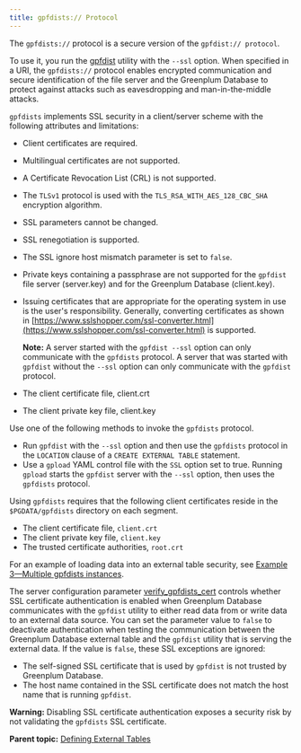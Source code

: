 ```yaml
---
title: gpfdists:// Protocol 
---
```


The `gpfdists://` protocol is a secure version of the `gpfdist:// protocol`.

To use it, you run the [gpfdist](../../utility_guide/ref/gpfdist.html) utility with the `--ssl` option. When specified in a URI, the `gpfdists://` protocol enables encrypted communication and secure identification of the file server and the Greenplum Database to protect against attacks such as eavesdropping and man-in-the-middle attacks.

`gpfdists` implements SSL security in a client/server scheme with the following attributes and limitations:

-   Client certificates are required.
-   Multilingual certificates are not supported.
-   A Certificate Revocation List \(CRL\) is not supported.
-   The `TLSv1` protocol is used with the `TLS_RSA_WITH_AES_128_CBC_SHA` encryption algorithm.
-   SSL parameters cannot be changed.
-   SSL renegotiation is supported.
-   The SSL ignore host mismatch parameter is set to `false`.
-   Private keys containing a passphrase are not supported for the `gpfdist` file server \(server.key\) and for the Greenplum Database \(client.key\).
-   Issuing certificates that are appropriate for the operating system in use is the user's responsibility. Generally, converting certificates as shown in [https://www.sslshopper.com/ssl-converter.html](https://www.sslshopper.com/ssl-converter.html) is supported.

    **Note:** A server started with the `gpfdist --ssl` option can only communicate with the `gpfdists` protocol. A server that was started with `gpfdist` without the `--ssl` option can only communicate with the `gpfdist` protocol.

-   The client certificate file, client.crt
-   The client private key file, client.key

Use one of the following methods to invoke the `gpfdists` protocol.

-   Run `gpfdist` with the `--ssl` option and then use the `gpfdists` protocol in the `LOCATION` clause of a `CREATE EXTERNAL TABLE` statement.
-   Use a `gpload` YAML control file with the `SSL` option set to true. Running `gpload` starts the `gpfdist` server with the `--ssl` option, then uses the `gpfdists` protocol.

Using `gpfdists` requires that the following client certificates reside in the `$PGDATA/gpfdists` directory on each segment.

-   The client certificate file, `client.crt`
-   The client private key file, `client.key`
-   The trusted certificate authorities, `root.crt`

For an example of loading data into an external table security, see [Example 3—Multiple gpfdists instances](g-example-3-multiple-gpfdists-instances.html).

The server configuration parameter [verify\_gpfdists\_cert](../../ref_guide/config_params/guc-list.html) controls whether SSL certificate authentication is enabled when Greenplum Database communicates with the `gpfdist` utility to either read data from or write data to an external data source. You can set the parameter value to `false` to deactivate authentication when testing the communication between the Greenplum Database external table and the `gpfdist` utility that is serving the external data. If the value is `false`, these SSL exceptions are ignored:

-   The self-signed SSL certificate that is used by `gpfdist` is not trusted by Greenplum Database.
-   The host name contained in the SSL certificate does not match the host name that is running `gpfdist`.

**Warning:** Disabling SSL certificate authentication exposes a security risk by not validating the `gpfdists` SSL certificate.

**Parent topic:** [Defining External Tables](../external/g-external-tables.html)

